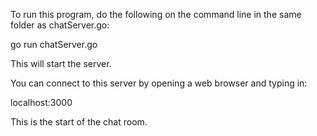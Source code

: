 To run this program, do the following on the command line in the same folder as chatServer.go:

go run chatServer.go

This will start the server.

You can connect to this server by opening a web browser and typing in:

localhost:3000

This is the start of the chat room.
